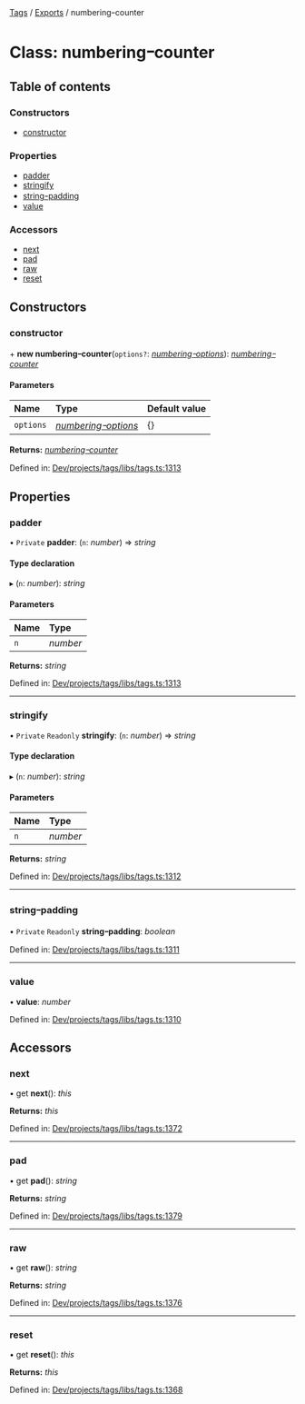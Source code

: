 [Tags](../README.md) / [Exports](../modules.md) / numberingｰcounter

# Class: numberingｰcounter

## Table of contents

### Constructors

- [constructor](numbering_counter.md#constructor)

### Properties

- [padder](numbering_counter.md#padder)
- [stringify](numbering_counter.md#stringify)
- [stringｰpadding](numbering_counter.md#stringｰpadding)
- [value](numbering_counter.md#value)

### Accessors

- [next](numbering_counter.md#next)
- [pad](numbering_counter.md#pad)
- [raw](numbering_counter.md#raw)
- [reset](numbering_counter.md#reset)

## Constructors

### constructor

\+ **new numberingｰcounter**(`options?`: [*numberingｰoptions*](../modules.md#numberingｰoptions)): [*numberingｰcounter*](numbering_counter.md)

#### Parameters

| Name | Type | Default value |
| :------ | :------ | :------ |
| `options` | [*numberingｰoptions*](../modules.md#numberingｰoptions) | {} |

**Returns:** [*numberingｰcounter*](numbering_counter.md)

Defined in: [Dev/projects/tags/libs/tags.ts:1313](https://github.com/jr-grenoble/tags/blob/dfb84ad/libs/tags.ts#L1313)

## Properties

### padder

• `Private` **padder**: (`n`: *number*) => *string*

#### Type declaration

▸ (`n`: *number*): *string*

#### Parameters

| Name | Type |
| :------ | :------ |
| `n` | *number* |

**Returns:** *string*

Defined in: [Dev/projects/tags/libs/tags.ts:1313](https://github.com/jr-grenoble/tags/blob/dfb84ad/libs/tags.ts#L1313)

___

### stringify

• `Private` `Readonly` **stringify**: (`n`: *number*) => *string*

#### Type declaration

▸ (`n`: *number*): *string*

#### Parameters

| Name | Type |
| :------ | :------ |
| `n` | *number* |

**Returns:** *string*

Defined in: [Dev/projects/tags/libs/tags.ts:1312](https://github.com/jr-grenoble/tags/blob/dfb84ad/libs/tags.ts#L1312)

___

### stringｰpadding

• `Private` `Readonly` **stringｰpadding**: *boolean*

Defined in: [Dev/projects/tags/libs/tags.ts:1311](https://github.com/jr-grenoble/tags/blob/dfb84ad/libs/tags.ts#L1311)

___

### value

• **value**: *number*

Defined in: [Dev/projects/tags/libs/tags.ts:1310](https://github.com/jr-grenoble/tags/blob/dfb84ad/libs/tags.ts#L1310)

## Accessors

### next

• get **next**(): *this*

**Returns:** *this*

Defined in: [Dev/projects/tags/libs/tags.ts:1372](https://github.com/jr-grenoble/tags/blob/dfb84ad/libs/tags.ts#L1372)

___

### pad

• get **pad**(): *string*

**Returns:** *string*

Defined in: [Dev/projects/tags/libs/tags.ts:1379](https://github.com/jr-grenoble/tags/blob/dfb84ad/libs/tags.ts#L1379)

___

### raw

• get **raw**(): *string*

**Returns:** *string*

Defined in: [Dev/projects/tags/libs/tags.ts:1376](https://github.com/jr-grenoble/tags/blob/dfb84ad/libs/tags.ts#L1376)

___

### reset

• get **reset**(): *this*

**Returns:** *this*

Defined in: [Dev/projects/tags/libs/tags.ts:1368](https://github.com/jr-grenoble/tags/blob/dfb84ad/libs/tags.ts#L1368)
